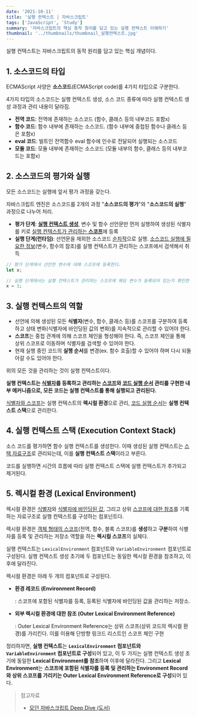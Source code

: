 ```yaml
---
date: '2021-10-11'
title: '실행 컨텍스트 | 자바스크립트'
tags: ['JavaScript', 'Study']
summary: '자바스크립트의 핵심 동작 원리를 담고 있는 실행 컨텍스트 이해하기'
thumbnail: '../thumbnails/thumbnail_실행컨텍스트.jpg'
---
```


실행 컨텍스트는 자바스크립트의 동작 원리를 담고 있는 핵심 개념이다.

## 1. 소스코드의 타입

ECMAScript 사양은 **소스코드**(ECMAScript code)를 4가지 타입으로 구분한다. 

4가지 타입의 소스코드는 실행 컨텍스트 생성, 소스 코드 종류에 따라 실행 컨텍스트 생성 과정과 관리 내용이 달라짐.

- **전역 코드**: 전역에 존재하는 소스코드 (함수, 클래스 등의 내부코드 포함x)
- **함수 코드**: 함수 내부에 존재하는 소스코드. (함수 내부에 중첩된 함수나 클래스 등은 포함x)
- **eval 코드**: 빌트인 전역함수 eval 함수에 인수로 전달되어 실행되는 소스코드
- **모듈 코드**: 모듈 내부에 존재하는 소스코드 (모듈 내부의 함수, 클래스 등의 내부코드는 포함x)



## 2. 소스코드의 평가와 실행

모든 소스코드는 실행에 앞서 평가 과정을 갖는다.

자바스크립트 엔진은 소스코드를 2개의 과정 "**소스코드의 평가**"와 "**소스코드의 실행**" 과정으로 나누어 처리.

- **평가 단계**: <u>**실행 컨텍스트 생성**</u>, 변수 및 함수 선언문만 먼저 실행하여 생성된 식별자를 키로 <u>실행 컨텍스트가 관리하는 **스코프**</u>에 등록
- **실행 단계(런타임)**: 선언문을 제외한 소스코드 <u>순차적</u>으로 실행.  <u>소스코드 실행에 필요한 정보</u>(변수, 함수의 참조)를 실행 컨텍스트가 관리하는 스코프에서 검색해서 취득

```js
// 평가 단계에서 선언한 변수에 대해 스코프에 등록한다.
let x;

// 실행 단계에서는 실행 컨텍스트가 관리하는 스코프에 해당 변수가 등록되어 있는지 확인한 후, 선언된 변수라면 값을 할당하고 할당 결과를 실행 컨텍스트에 등록하여 관리한다.
x = 1;
```



## 3. 실행 컨텍스트의 역할

- 선언에 의해 생성된 모든 **식별자**(변수, 함수, 클래스 등)를 스코프를 구분하여 등록하고 상태 변화(식별자에 바인딩된 값의 변화)를 지속적으로 관리할 수 있어야 한다.
- **스코프**는 중첩 관계에 의해 스코프 체인을 형성해야 한다. 즉, 스코프 체인을 통해 상위 스코프로 이동하며 식별자를 검색할 수 있어야 한다.
- 현재 실행 중인 코드의 **실행 순서**를 변경(ex. 함수 호출)할 수 있어야 하며 다시 되돌아갈 수도 있어야 한다. 

위의 모든 것을 관리하는 것이 실행 컨텍스트이다.

**실행 컨텍스트는 <u>식별자</u>를 등록하고 관리하는 <u>스코프</u>와 <u>코드 실행 순서</u> 관리를 구현한 내부 메커니즘으로, 모든 코드는 실행 컨텍스트를 통해 실행되고 관리된다.**

<u>식별자와 스코프</u>는 실행 컨텍스트의 **렉시컬 환경**으로 관리, <u>코드 실행 순서</u>는 **실행 컨텍스트 스택**으로 관리한다.



## 4. 실행 컨텍스트 스택 (Execution Context Stack)

소스 코드를 평가하면 함수 실행 컨텍스트를 생성한다. 이때 생성된 실행 컨텍스트는 <u>스택 자료구조</u>로 관리되는데, 이를 **실행 컨텍스트 스택**이라고 부른다.

코드를 실행하면 시간의 흐름에 따라 실행 컨텍스트 스택에 실행 컨텍스트가 추가되고 제거된다.



## 5. 렉시컬 환경 (Lexical Environment)

렉시컬 환경은 <u>식별자</u>와 <u>식별자에 바인딩된 값</u>, 그리고 상위 <u>스코프에 대한 참조</u>를 기록하는 자료구조로 실행 컨텍스트를 구성하는 컴포넌트다.

렉시컬 환경은 <u>객체 형태의 스코프</u>(전역, 함수, 블록 스코프)를 **생성**하고 **구분**하여 식별자를 등록 및 관리하는 저장소 역할을 하는 **렉시컬 스코프**의 실체다.

실행 컨텍스트는 `LexicalEnvironment` 컴포넌트와 `VariableEnvironment` 컴포넌트로 구성된다. 실행 컨텍스트 생성 초기에 두 컴포넌트는 동일한 렉시컬 환경을 참조하고, 이후에 달라진다.

렉시컬 환경은 아래 두 개의 컴포넌트로 구성된다.

- **환경 레코드 (Environment Record)**

  : 스코프에 포함된 식별자를 등록, 등록된 식별자에 바인딩된 값을 관리하는 저장소.

- **외부 렉시컬 환경에 대한 참조 (Outer Lexical Environment Reference)**

  : Outer Lexical Environment Reference는 상위 스코프(상위 코드의 렉시컬 환경)를 가리킨다. 이를 이용해 단방향 링크드 리스트인 스코프 체인 구현

정리하자면, **실행 컨텍스트**는  **`LexicalEnvironment` 컴포넌트와 `VariableEnvironment` 컴포넌트로 구성**되어 있고, 이 두 가지는 실행 컨텍스트 생성 초기에 동일한 **Lexical Environment를 참조**하며 이후에 달라진다. 그리고 **Lexical Environment**는 **스코프에 포함된 식별자를 등록 및 관리하는 Environment Record와 상위 스코프를 가리키는 Outer Lexical Environment Reference로 구성**되어 있다.



> 참고자료
>
> - [모던 자바스크립트 Deep Dive (도서)](http://www.yes24.com/Product/Goods/92742567)

